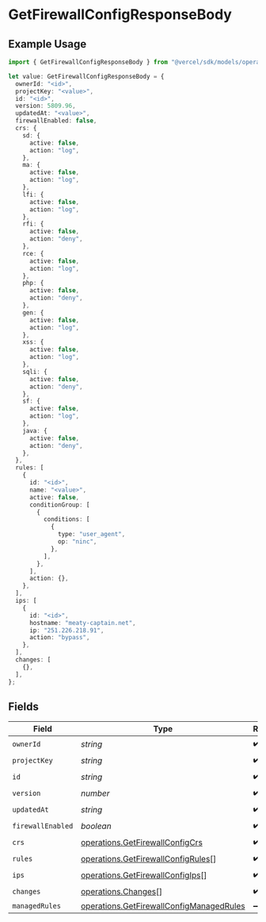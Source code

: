 # GetFirewallConfigResponseBody

## Example Usage

```typescript
import { GetFirewallConfigResponseBody } from "@vercel/sdk/models/operations/getfirewallconfig.js";

let value: GetFirewallConfigResponseBody = {
  ownerId: "<id>",
  projectKey: "<value>",
  id: "<id>",
  version: 5809.96,
  updatedAt: "<value>",
  firewallEnabled: false,
  crs: {
    sd: {
      active: false,
      action: "log",
    },
    ma: {
      active: false,
      action: "log",
    },
    lfi: {
      active: false,
      action: "log",
    },
    rfi: {
      active: false,
      action: "deny",
    },
    rce: {
      active: false,
      action: "log",
    },
    php: {
      active: false,
      action: "deny",
    },
    gen: {
      active: false,
      action: "log",
    },
    xss: {
      active: false,
      action: "log",
    },
    sqli: {
      active: false,
      action: "deny",
    },
    sf: {
      active: false,
      action: "log",
    },
    java: {
      active: false,
      action: "deny",
    },
  },
  rules: [
    {
      id: "<id>",
      name: "<value>",
      active: false,
      conditionGroup: [
        {
          conditions: [
            {
              type: "user_agent",
              op: "ninc",
            },
          ],
        },
      ],
      action: {},
    },
  ],
  ips: [
    {
      id: "<id>",
      hostname: "meaty-captain.net",
      ip: "251.226.218.91",
      action: "bypass",
    },
  ],
  changes: [
    {},
  ],
};
```

## Fields

| Field                                                                                                | Type                                                                                                 | Required                                                                                             | Description                                                                                          |
| ---------------------------------------------------------------------------------------------------- | ---------------------------------------------------------------------------------------------------- | ---------------------------------------------------------------------------------------------------- | ---------------------------------------------------------------------------------------------------- |
| `ownerId`                                                                                            | *string*                                                                                             | :heavy_check_mark:                                                                                   | N/A                                                                                                  |
| `projectKey`                                                                                         | *string*                                                                                             | :heavy_check_mark:                                                                                   | N/A                                                                                                  |
| `id`                                                                                                 | *string*                                                                                             | :heavy_check_mark:                                                                                   | N/A                                                                                                  |
| `version`                                                                                            | *number*                                                                                             | :heavy_check_mark:                                                                                   | N/A                                                                                                  |
| `updatedAt`                                                                                          | *string*                                                                                             | :heavy_check_mark:                                                                                   | N/A                                                                                                  |
| `firewallEnabled`                                                                                    | *boolean*                                                                                            | :heavy_check_mark:                                                                                   | N/A                                                                                                  |
| `crs`                                                                                                | [operations.GetFirewallConfigCrs](../../models/operations/getfirewallconfigcrs.md)                   | :heavy_check_mark:                                                                                   | N/A                                                                                                  |
| `rules`                                                                                              | [operations.GetFirewallConfigRules](../../models/operations/getfirewallconfigrules.md)[]             | :heavy_check_mark:                                                                                   | N/A                                                                                                  |
| `ips`                                                                                                | [operations.GetFirewallConfigIps](../../models/operations/getfirewallconfigips.md)[]                 | :heavy_check_mark:                                                                                   | N/A                                                                                                  |
| `changes`                                                                                            | [operations.Changes](../../models/operations/changes.md)[]                                           | :heavy_check_mark:                                                                                   | N/A                                                                                                  |
| `managedRules`                                                                                       | [operations.GetFirewallConfigManagedRules](../../models/operations/getfirewallconfigmanagedrules.md) | :heavy_minus_sign:                                                                                   | N/A                                                                                                  |